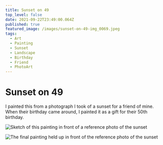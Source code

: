 ```yaml
---
title: Sunset on 49
top_level: false
date: 2021-09-22T23:49:00.064Z
published: true
featured_image: /images/sunset-on-49-img_0069.jpeg
tags:
  - Art
  - Painting
  - Sunset
  - Landscape
  - Birthday
  - Friend
  - PhotoArt
---
```

# Sunset on 49

I painted this from a photograph I took of a sunset for a friend of mine. When their birthday came around, I painted it as a gift for their 50th birthday.

![Sketch of this painting in front of a reference photo of the sunset](/images/sunset-on-49-img_0067.jpeg "Sketch of this painting in front of a reference photo of the sunset")

![The final painting held up in front of the reference photo of the sunset](/images/sunset-on-49-img_0068.jpeg "The final painting held up in front of the reference photo of the sunset")